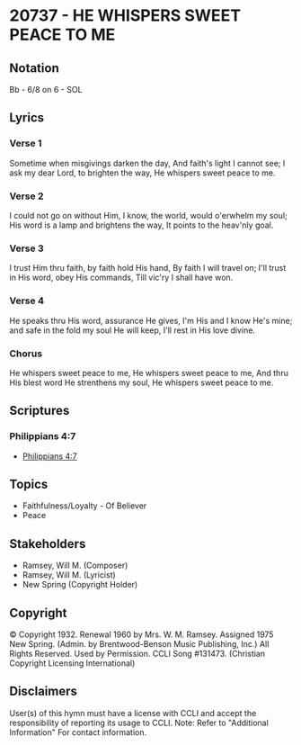 # 20737 - HE WHISPERS SWEET PEACE TO ME

## Notation

Bb - 6/8 on 6 - SOL

## Lyrics

### Verse 1

Sometime when misgivings darken the day, And faith's light I cannot see; I ask my dear Lord, to brighten the way, He whispers sweet peace to me.

### Verse 2

I could not go on without Him, I know, the world, would o'erwhelm my soul; His word is a lamp and brightens the way, It points to the heav'nly goal.

### Verse 3

I trust Him thru faith, by faith hold His hand, By faith I will travel on; I'll trust in His word, obey His commands, Till vic'ry I shall have won.

### Verse 4

He speaks thru His word, assurance He gives, I'm His and I know He's mine; and safe in the fold my soul He will keep, I'll rest in His love divine.

### Chorus

He whispers sweet peace to me, He whispers sweet peace to me, And thru His blest word He strenthens my soul, He whispers sweet peace to me.


## Scriptures

### Philippians 4:7

- [Philippians 4:7](https://www.biblegateway.com/passage/?search=Philippians%204%3A7)


## Topics

- Faithfulness/Loyalty - Of Believer
- Peace

## Stakeholders

- Ramsey, Will M. (Composer)
- Ramsey, Will M. (Lyricist)
- New Spring (Copyright Holder)

## Copyright

© Copyright 1932. Renewal 1960 by Mrs. W. M. Ramsey. Assigned 1975 New Spring. (Admin. by Brentwood-Benson Music Publishing, Inc.) All Rights Reserved. Used by Permission. CCLI Song #131473.
(Christian Copyright Licensing International)

## Disclaimers

User(s) of this hymn must have a license with CCLI and accept the responsibility of reporting its usage to CCLI.
Note: Refer to "Additional Information" For contact information.


